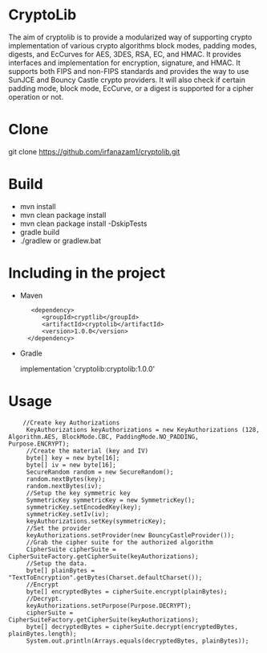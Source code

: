 CryptoLib
=====

The aim of cryptolib is to provide a modularized way of supporting crypto implementation of various crypto algorithms
block modes, padding modes, digests, and EcCurves for AES, 3DES, RSA, EC, and HMAC. It provides interfaces and implementation 
for encryption, signature, and HMAC. It supports both FIPS and non-FIPS standards and provides the way to use SunJCE and Bouncy Castle crypto providers.
It will also check if certain padding mode, block mode, EcCurve, or a digest is supported for a cipher operation or not.

Clone
=====
git clone https://github.com/irfanazam1/cryptolib.git

Build
=====
- mvn install
- mvn clean package install
- mvn clean package install -DskipTests
- gradle build
- ./gradlew or gradlew.bat



Including in the project
=====
 - Maven
 
          <dependency>
             <groupId>cryptlib</groupId>
             <artifactId>cryptolib</artifactId>
             <version>1.0.0</version>
         </dependency>
 - Gradle
      
      
      implementation 'cryptolib:cryptolib:1.0.0'
 
 Usage
 ====
  
        //Create key Authorizations
         KeyAuthorizations keyAuthorizations = new KeyAuthorizations (128, Algorithm.AES, BlockMode.CBC, PaddingMode.NO_PADDING, Purpose.ENCRYPT);
         //Create the material (key and IV)
         byte[] key = new byte[16];
         byte[] iv = new byte[16];
         SecureRandom random = new SecureRandom();
         random.nextBytes(key);
         random.nextBytes(iv);
         //Setup the key symmetric key
         SymmetricKey symmetricKey = new SymmetricKey();
         symmetricKey.setEncodedKey(key);
         symmetricKey.setIv(iv);
         keyAuthorizations.setKey(symmetricKey);
         //Set the provider
         keyAuthorizations.setProvider(new BouncyCastleProvider());
         //Grab the cipher suite for the authorized algorithm
         CipherSuite cipherSuite = CipherSuiteFactory.getCipherSuite(keyAuthorizations);
         //Setup the data.
         byte[] plainBytes = "TextToEncryption".getBytes(Charset.defaultCharset());
         //Encrypt
         byte[] encryptedBytes = cipherSuite.encrypt(plainBytes);
         //Decrypt.
         keyAuthorizations.setPurpose(Purpose.DECRYPT);
         cipherSuite = CipherSuiteFactory.getCipherSuite(keyAuthorizations);
         byte[] decryptedBytes = cipherSuite.decrypt(encryptedBytes, plainBytes.length);
         System.out.println(Arrays.equals(decryptedBytes, plainBytes));  
 
         